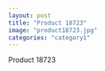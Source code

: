 ```yaml
---
layout: post
title: "Product 18723"
image: "product18723.jpg"
categories: "category1"
---
```

Product 18723
